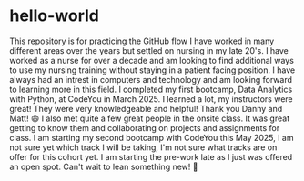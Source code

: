 # hello-world
This repository is for practicing the GitHub flow
I have worked in many different areas over the years but settled on nursing in my late 20's. I have worked as a nurse for over a decade and am looking to find additional ways to use my nursing training without staying in a patient facing position. I have always had an intrest in computers and technology and am looking forward to learning more in this field. 
I completed my first bootcamp, Data Analytics with Python, at CodeYou in March 2025. I learned a lot, my instructors were great! They were very knowledgeable and helpful! Thank you Danny and Matt! 😄  I also met quite a few great people in the onsite class. It was great getting to know them and collaborating on projects and assignments for class. 
I am starting my second bootcamp with CodeYou this May 2025, I am not sure yet which track I will be taking, I'm not sure what tracks are on offer for this cohort yet. I am starting the pre-work late as I just was offered an open spot. Can't wait to lean something new! 🤩
